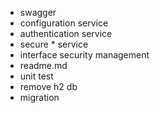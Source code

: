 - swagger
- configuration service
- authentication service
- secure * service
- interface security management
- readme.md
- unit test
- remove h2 db
- migration